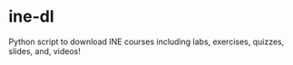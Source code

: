 # ine-dl
Python script to download INE courses including labs, exercises, quizzes, slides, and, videos!
